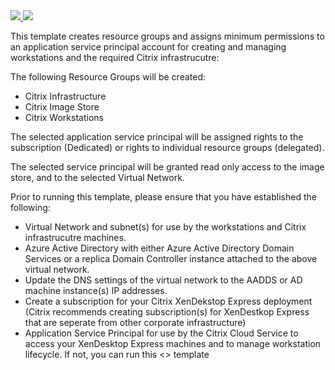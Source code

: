 <a href="https://portal.azure.com/#create/Microsoft.Template/uri/https://raw.githubusercontent.com/brianehlert/azure-quickstart-templates/myUI/Citrix%20Resource%20Prototype/azuredeploy.json" target="_blank">
    <img src="http://azuredeploy.net/deploybutton.png"/>
</a>
<a href="http://armviz.io/#/?load=https://raw.githubusercontent.com/brianehlert/azure-quickstart-templates/myUI/Citrix%20Resource%20Prototype/azuredeploy.json" target="_blank">
  <img src="http://armviz.io/visualizebutton.png"/>
</a>

This template creates resource groups and assigns minimum permissions to an application service principal account for creating and managing workstations and the required Citrix infrastrucutre:

The following Resource Groups will be created:
- Citrix Infrastructure
- Citrix Image Store
- Citrix Workstations

The selected application service principal will be assigned rights to the subscription (Dedicated) or rights to individual resource groups (delegated).

The selected service principal will be granted read only access to the image store, and to the selected Virtual Network.

Prior to running this template, please ensure that you have established the following:
- Virtual Network and subnet(s) for use by the workstations and Citrix infrastrucutre machines.
- Azure Active Directory with either Azure Active Directory Domain Services or a replica Domain Controller instance attached to the above virtual network.
- Update the DNS settings of the virtual network to the AADDS or AD machine instance(s) IP addresses.
- Create a subscription for your Citrix XenDekstop Express deployment (Citrix recommends creating subscription(s) for XenDestkop Express that are seperate from other corporate infrastructure)
- Application Service Principal for use by the Citrix Cloud Service to access your XenDesktop Express machines and to manage workstation lifecycle.  If not, you can run this <> template

